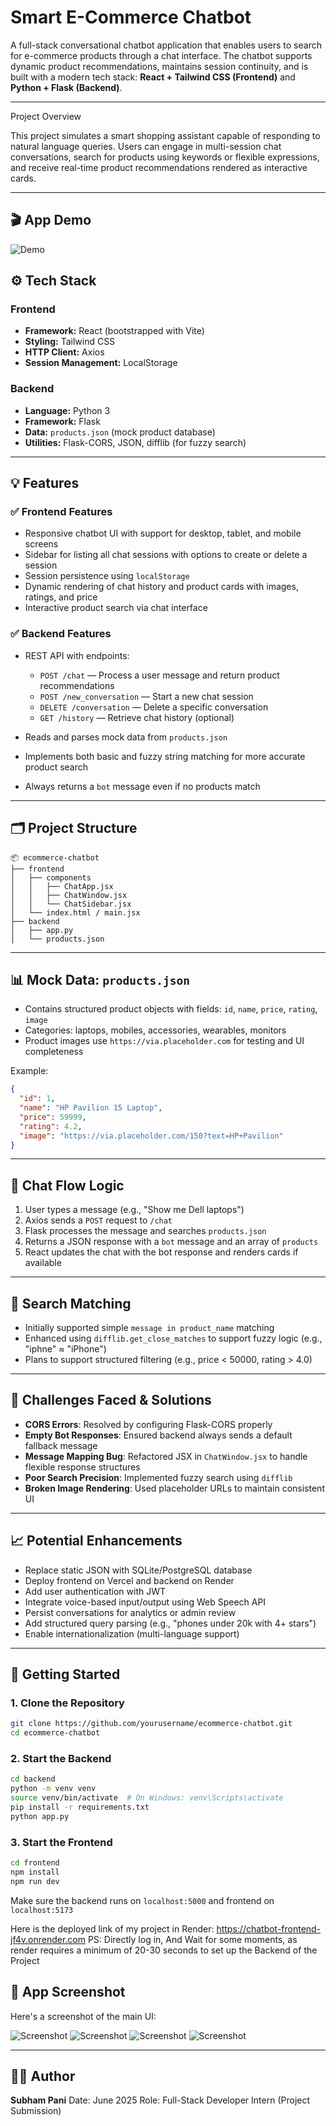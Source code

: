 # Smart E-Commerce Chatbot

A full-stack conversational chatbot application that enables users to search for e-commerce products through a chat interface. The chatbot supports dynamic product recommendations, maintains session continuity, and is built with a modern tech stack: **React + Tailwind CSS (Frontend)** and **Python + Flask (Backend)**.

---

 Project Overview

This project simulates a smart shopping assistant capable of responding to natural language queries. Users can engage in multi-session chat conversations, search for products using keywords or flexible expressions, and receive real-time product recommendations rendered as interactive cards.

---

## 🎬 App Demo

![Demo](frontend/src/assets/demo.gif)


## ⚙️ Tech Stack

### Frontend

* **Framework:** React (bootstrapped with Vite)
* **Styling:** Tailwind CSS
* **HTTP Client:** Axios
* **Session Management:** LocalStorage

### Backend

* **Language:** Python 3
* **Framework:** Flask
* **Data:** `products.json` (mock product database)
* **Utilities:** Flask-CORS, JSON, difflib (for fuzzy search)

---

## 💡 Features

### ✅ Frontend Features

* Responsive chatbot UI with support for desktop, tablet, and mobile screens
* Sidebar for listing all chat sessions with options to create or delete a session
* Session persistence using `localStorage`
* Dynamic rendering of chat history and product cards with images, ratings, and price
* Interactive product search via chat interface

### ✅ Backend Features

* REST API with endpoints:

  * `POST /chat` — Process a user message and return product recommendations
  * `POST /new_conversation` — Start a new chat session
  * `DELETE /conversation` — Delete a specific conversation
  * `GET /history` — Retrieve chat history (optional)
* Reads and parses mock data from `products.json`
* Implements both basic and fuzzy string matching for more accurate product search
* Always returns a `bot` message even if no products match

---

## 🗂 Project Structure

```
📦 ecommerce-chatbot
├── frontend
│   ├── components
│   │   ├── ChatApp.jsx
│   │   ├── ChatWindow.jsx
│   │   └── ChatSidebar.jsx
│   └── index.html / main.jsx
├── backend
│   ├── app.py
│   └── products.json
```

---

## 📊 Mock Data: `products.json`

* Contains structured product objects with fields: `id`, `name`, `price`, `rating`, `image`
* Categories: laptops, mobiles, accessories, wearables, monitors
* Product images use `https://via.placeholder.com` for testing and UI completeness

Example:

```json
{
  "id": 1,
  "name": "HP Pavilion 15 Laptop",
  "price": 59999,
  "rating": 4.2,
  "image": "https://via.placeholder.com/150?text=HP+Pavilion"
}
```

---

## 🔁 Chat Flow Logic

1. User types a message (e.g., "Show me Dell laptops")
2. Axios sends a `POST` request to `/chat`
3. Flask processes the message and searches `products.json`
4. Returns a JSON response with a `bot` message and an array of `products`
5. React updates the chat with the bot response and renders cards if available

---

## 🧠 Search Matching

* Initially supported simple `message in product_name` matching
* Enhanced using `difflib.get_close_matches` to support fuzzy logic (e.g., "iphne" ≈ "iPhone")
* Plans to support structured filtering (e.g., price < 50000, rating > 4.0)

---

## 🚧 Challenges Faced & Solutions

* **CORS Errors**: Resolved by configuring Flask-CORS properly
* **Empty Bot Responses**: Ensured backend always sends a default fallback message
* **Message Mapping Bug**: Refactored JSX in `ChatWindow.jsx` to handle flexible response structures
* **Poor Search Precision**: Implemented fuzzy search using `difflib`
* **Broken Image Rendering**: Used placeholder URLs to maintain consistent UI

---

## 📈 Potential Enhancements

* Replace static JSON with SQLite/PostgreSQL database
* Deploy frontend on Vercel and backend on Render
* Add user authentication with JWT
* Integrate voice-based input/output using Web Speech API
* Persist conversations for analytics or admin review
* Add structured query parsing (e.g., "phones under 20k with 4+ stars")
* Enable internationalization (multi-language support)

---

## 🚀 Getting Started

### 1. Clone the Repository

```bash
git clone https://github.com/yourusername/ecommerce-chatbot.git
cd ecommerce-chatbot
```

### 2. Start the Backend

```bash
cd backend
python -m venv venv
source venv/bin/activate  # On Windows: venv\Scripts\activate
pip install -r requirements.txt
python app.py
```

### 3. Start the Frontend

```bash
cd frontend
npm install
npm run dev
```

Make sure the backend runs on `localhost:5000` and frontend on `localhost:5173`

Here is the deployed link of my project in Render: https://chatbot-frontend-jf4v.onrender.com
PS: Directly log in, And Wait for some moments, as render requires a minimum of 20-30 seconds to set up the Backend of the Project 
 

## 📸 App Screenshot

Here's a screenshot of the main UI:

![Screenshot](frontend/src/assets/ss1.png)
![Screenshot](frontend/src/assets/ss2.png)
![Screenshot](frontend/src/assets/ss3.png)
![Screenshot](frontend/src/assets/ss4.png)

---

## 👨‍💻 Author

**Subham Pani**
Date: June 2025
Role: Full-Stack Developer Intern (Project Submission)
